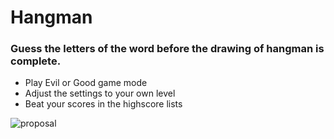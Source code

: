 # Hangman

### Guess the letters of the word before the drawing of hangman is complete.

- Play Evil or Good game mode
- Adjust the settings to your own level
- Beat your scores in the highscore lists

![proposal](http://i64.tinypic.com/10zwktk.jpg)